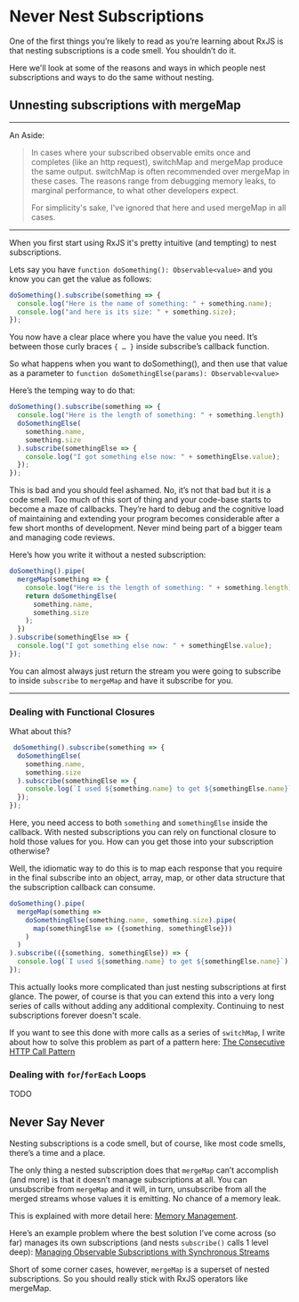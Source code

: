 # Never Nest Subscriptions

One of the first things you’re likely to read as you’re learning about RxJS is that nesting subscriptions is a code smell. You shouldn’t do it.

Here we'll look at some of the reasons and ways in which people nest subscriptions and ways to do the same without nesting.

## Unnesting subscriptions with mergeMap

---

An Aside:

> In cases where your subscribed observable emits once and completes (like an http request), switchMap and mergeMap produce the same output. switchMap is often recommended over mergeMap in these cases. The reasons range from debugging memory leaks, to marginal performance, to what other developers expect.
>
> For simplicity's sake, I've ignored that here and used mergeMap in all cases.

---

When you first start using RxJS it's pretty intuitive (and tempting) to nest subscriptions.

Lets say you have `function doSomething(): Observable<value>` and you know you can get the value as follows:

```JavaScript
doSomething().subscribe(something => {
  console.log("Here is the name of something: " + something.name);
  console.log("and here is its size: " + something.size);
});
```

You now have a clear place where you have the value you need. It’s between those curly braces `{ … }` inside subscribe’s callback function. 

So what happens when you want to doSomething(), and then use that value as a parameter to `function doSomethingElse(params): Observable<value>`

Here’s the temping way to do that:

```JavaScript
doSomething().subscribe(something => {
  console.log("Here is the length of something: " + something.length)
  doSomethingElse(
    something.name,
    something.size
  ).subscribe(somethingElse => {
    console.log("I got something else now: " + somethingElse.value);
  });
});
```

This is bad and you should feel ashamed. No, it’s not that bad but it is a code smell. Too much of this sort of thing and your code-base starts to become a maze of callbacks. They’re hard to debug and the cognitive load of maintaining and extending your program becomes considerable after a few short months of development. Never mind being part of a bigger team and managing code reviews.

Here’s how you write it without a nested subscription:

```JavaScript
doSomething().pipe(
  mergeMap(something => {
    console.log("Here is the length of something: " + something.length);
    return doSomethingElse(
      something.name, 
      something.size
    );
  })
).subscribe(somethingElse => {
  console.log("I got something else now: " + somethingElse.value);
});
```

You can almost always just return the stream you were going to subscribe to inside `subscribe` to `mergeMap` and have it subscribe for you.

---

### Dealing with Functional Closures

 What about this?

```JavaScript
 doSomething().subscribe(something => {
  doSomethingElse(
    something.name,
    something.size
  ).subscribe(somethingElse => {
    console.log(`I used ${something.name} to get ${somethingElse.name}`);
  });
});
```

Here, you need access to both `something` and `somethingElse` inside the callback. With nested subscriptions you can rely on functional closure to hold those values for you. How can you get those into your subscription otherwise?

Well, the idiomatic way to do this is to map each response that you require in the final subscribe into an object, array, map, or other data structure that the subscription callback can consume.

```JavaScript
doSomething().pipe(
  mergeMap(something => 
    doSomethingElse(something.name, something.size).pipe(
      map(somethingElse => ({something, somethingElse}))
    )
  )
).subscribe(({something, somethingElse}) => {
  console.log(`I used ${something.name} to get ${somethingElse.name}`);
});
```

This actually looks more complicated than just nesting subscriptions at first glance. The power, of course is that you can extend this into a very long series of calls without adding any additional complexity. Continuing to nest subscriptions forever doesn't scale.

If you want to see this done with more calls as a series of `switchMap`, I write about how to solve this problem as part of a pattern here: [The Consecutive HTTP Call Pattern](Chttpcp.md)

### Dealing with `for`/`forEach` Loops

TODO

## Never Say Never 

Nesting subscriptions is a code smell, but of course, like most code smells, there’s a time and a place.

The only thing a nested subscription does that `mergeMap` can’t accomplish (and more) is that it doesn’t manage subscriptions at all. You can unsubscribe from `mergeMap` and it will, in turn, unsubscribe from all the merged streams whose values it is emitting. No chance of a memory leak. 

This is explained with more detail here: [Memory Management](MemoryManagement.md).

Here’s an example problem where the best solution I’ve come across (so far) manages its own subscriptions (and nests `subscribe()` calls 1 level deep): [Managing Observable Subscriptions with Synchronous Streams](Mosss.md)

Short of some corner cases, however, `mergeMap` is a superset of nested subscriptions. So you should really stick with RxJS operators like mergeMap. 


